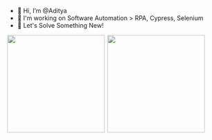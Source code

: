- 👋 Hi, I’m @Aditya
- 👀 I'm working on Software Automation > RPA, Cypress, Selenium
- 🌱 Let's Solve Something New!

 <div style="display: flex; justify-content: space-between">    
    <a href="https://github.com/adityamali12/github-readme-stats style="display: flex;">
      <img align="right" height="225" src="https://github-readme-stats.vercel.app/api/top-langs/?username=adityamali12&layout=donut-vertical" />
      <img align="left" height="225" src="https://github-readme-stats.vercel.app/api?username=adityamali12&show_icons=true" />
    </a>
 </div>

